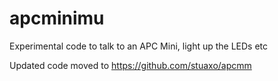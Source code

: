 # apcminimu
Experimental code to talk to an APC Mini, light up the LEDs etc

Updated code moved to   https://github.com/stuaxo/apcmm
